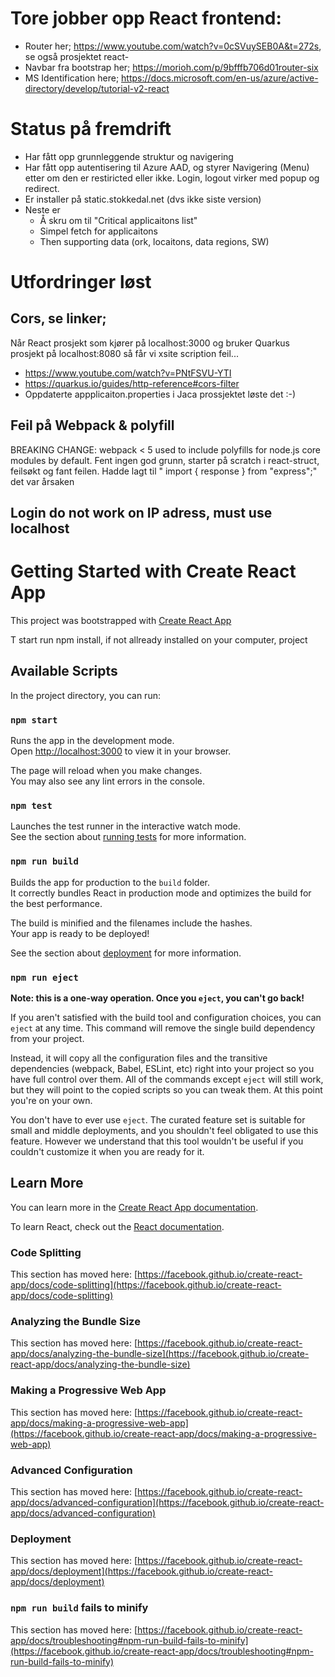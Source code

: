# Tore jobber opp React frontend:
- Router her; https://www.youtube.com/watch?v=0cSVuySEB0A&t=272s, se også prosjektet react-
- Navbar fra bootstrap her; https://morioh.com/p/9bfffb706d01router-six
- MS Identification here; https://docs.microsoft.com/en-us/azure/active-directory/develop/tutorial-v2-react

# Status på fremdrift
- Har fått opp grunnleggende struktur og navigering
- Har fått opp autentisering til Azure AAD, og styrer Navigering (Menu) etter om den er restiricted eller ikke. Login, logout virker med popup og redirect.
- Er installer på static.stokkedal.net (dvs ikke siste version)
- Neste er
  - Å skru om til "Critical applicaitons list" 
  - Simpel fetch for applicaitons
  - Then supporting data (ork, locaitons, data regions, SW)


# Utfordringer løst

## Cors, se linker;
Når React prosjekt som kjører på localhost:3000 og bruker Quarkus prosjekt på localhost:8080 så får vi xsite scription feil...
- https://www.youtube.com/watch?v=PNtFSVU-YTI
- https://quarkus.io/guides/http-reference#cors-filter
- Oppdaterte appplicaiton.properties i Jaca prossjektet løste det :-)

## Feil på Webpack & polyfill
BREAKING CHANGE: webpack < 5 used to include polyfills for node.js core modules by default.
Fent ingen god grunn, starter på scratch i react-struct, feilsøkt og fant feilen. Hadde lagt til " import { response } from "express";" det var årsaken

## Login do not work on IP adress, must use localhost


# Getting Started with Create React App

This project was bootstrapped with [Create React App](https://github.com/facebook/create-react-app)

T start run npm install, if not allready installed on your computer, project

## Available Scripts

In the project directory, you can run:

### `npm start`

Runs the app in the development mode.\
Open [http://localhost:3000](http://localhost:3000) to view it in your browser.

The page will reload when you make changes.\
You may also see any lint errors in the console.

### `npm test`

Launches the test runner in the interactive watch mode.\
See the section about [running tests](https://facebook.github.io/create-react-app/docs/running-tests) for more information.

### `npm run build`

Builds the app for production to the `build` folder.\
It correctly bundles React in production mode and optimizes the build for the best performance.

The build is minified and the filenames include the hashes.\
Your app is ready to be deployed!

See the section about [deployment](https://facebook.github.io/create-react-app/docs/deployment) for more information.

### `npm run eject`

**Note: this is a one-way operation. Once you `eject`, you can't go back!**

If you aren't satisfied with the build tool and configuration choices, you can `eject` at any time. This command will remove the single build dependency from your project.

Instead, it will copy all the configuration files and the transitive dependencies (webpack, Babel, ESLint, etc) right into your project so you have full control over them. All of the commands except `eject` will still work, but they will point to the copied scripts so you can tweak them. At this point you're on your own.

You don't have to ever use `eject`. The curated feature set is suitable for small and middle deployments, and you shouldn't feel obligated to use this feature. However we understand that this tool wouldn't be useful if you couldn't customize it when you are ready for it.

## Learn More

You can learn more in the [Create React App documentation](https://facebook.github.io/create-react-app/docs/getting-started).

To learn React, check out the [React documentation](https://reactjs.org/).

### Code Splitting

This section has moved here: [https://facebook.github.io/create-react-app/docs/code-splitting](https://facebook.github.io/create-react-app/docs/code-splitting)

### Analyzing the Bundle Size

This section has moved here: [https://facebook.github.io/create-react-app/docs/analyzing-the-bundle-size](https://facebook.github.io/create-react-app/docs/analyzing-the-bundle-size)

### Making a Progressive Web App

This section has moved here: [https://facebook.github.io/create-react-app/docs/making-a-progressive-web-app](https://facebook.github.io/create-react-app/docs/making-a-progressive-web-app)

### Advanced Configuration

This section has moved here: [https://facebook.github.io/create-react-app/docs/advanced-configuration](https://facebook.github.io/create-react-app/docs/advanced-configuration)

### Deployment

This section has moved here: [https://facebook.github.io/create-react-app/docs/deployment](https://facebook.github.io/create-react-app/docs/deployment)

### `npm run build` fails to minify

This section has moved here: [https://facebook.github.io/create-react-app/docs/troubleshooting#npm-run-build-fails-to-minify](https://facebook.github.io/create-react-app/docs/troubleshooting#npm-run-build-fails-to-minify)
